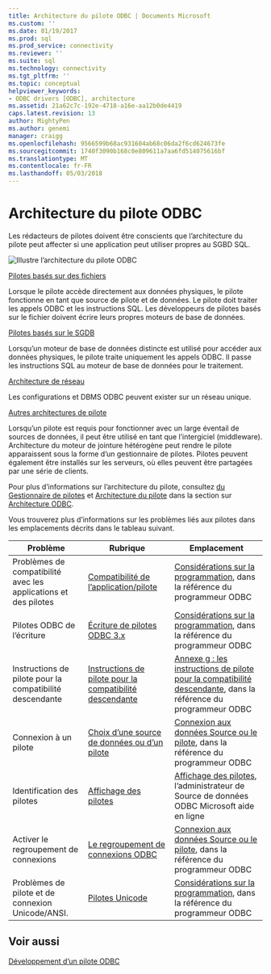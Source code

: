 ```yaml
---
title: Architecture du pilote ODBC | Documents Microsoft
ms.custom: ''
ms.date: 01/19/2017
ms.prod: sql
ms.prod_service: connectivity
ms.reviewer: ''
ms.suite: sql
ms.technology: connectivity
ms.tgt_pltfrm: ''
ms.topic: conceptual
helpviewer_keywords:
- ODBC drivers [ODBC], architecture
ms.assetid: 21a62c7c-192e-4718-a16e-aa12b0de4419
caps.latest.revision: 13
author: MightyPen
ms.author: genemi
manager: craigg
ms.openlocfilehash: 9566599b68ac931604ab68c06da2f6cd624673fe
ms.sourcegitcommit: 1740f3090b168c0e809611a7aa6fd514075616bf
ms.translationtype: MT
ms.contentlocale: fr-FR
ms.lasthandoff: 05/03/2018
---
```

# <a name="odbc-driver-architecture"></a>Architecture du pilote ODBC
Les rédacteurs de pilotes doivent être conscients que l’architecture du pilote peut affecter si une application peut utiliser propres au SGBD SQL.  
  
 ![Illustre l’architecture du pilote ODBC](../../../odbc/reference/develop-driver/media/odbcdriverovruarch.gif "ODBCDriverOvruArch")  
  
 [Pilotes basés sur des fichiers](../../../odbc/reference/file-based-drivers.md)  
  
 Lorsque le pilote accède directement aux données physiques, le pilote fonctionne en tant que source de pilote et de données. Le pilote doit traiter les appels ODBC et les instructions SQL. Les développeurs de pilotes basés sur le fichier doivent écrire leurs propres moteurs de base de données.  
  
 [Pilotes basés sur le SGDB](../../../odbc/reference/dbms-based-drivers.md)  
  
 Lorsqu’un moteur de base de données distincte est utilisé pour accéder aux données physiques, le pilote traite uniquement les appels ODBC. Il passe les instructions SQL au moteur de base de données pour le traitement.  
  
 [Architecture de réseau](../../../odbc/reference/network-example.md)  
  
 Les configurations et DBMS ODBC peuvent exister sur un réseau unique.  
  
 [Autres architectures de pilote](../../../odbc/reference/other-driver-architectures.md)  
  
 Lorsqu’un pilote est requis pour fonctionner avec un large éventail de sources de données, il peut être utilisé en tant que l’intergiciel (middleware). Architecture du moteur de jointure hétérogène peut rendre le pilote apparaissent sous la forme d’un gestionnaire de pilotes. Pilotes peuvent également être installés sur les serveurs, où elles peuvent être partagées par une série de clients.  
  
 Pour plus d’informations sur l’architecture du pilote, consultez [du Gestionnaire de pilotes](../../../odbc/reference/the-driver-manager.md) et [Architecture du pilote](../../../odbc/reference/driver-architecture.md) dans la section sur [Architecture ODBC](../../../odbc/reference/odbc-architecture.md).  
  
 Vous trouverez plus d’informations sur les problèmes liés aux pilotes dans les emplacements décrits dans le tableau suivant.  
  
|Problème|Rubrique|Emplacement|  
|-----------|-----------|--------------|  
|Problèmes de compatibilité avec les applications et des pilotes|[Compatibilité de l’application/pilote](../../../odbc/reference/develop-app/application-and-driver-compatibility.md)|[Considérations sur la programmation](../../../odbc/reference/develop-app/programming-considerations.md), dans la référence du programmeur ODBC|  
|Pilotes ODBC de l’écriture|[Écriture de pilotes ODBC 3.x](../../../odbc/reference/develop-app/writing-odbc-3-x-drivers.md)|[Considérations sur la programmation](../../../odbc/reference/develop-app/programming-considerations.md), dans la référence du programmeur ODBC|  
|Instructions de pilote pour la compatibilité descendante|[Instructions de pilote pour la compatibilité descendante](../../../odbc/reference/appendixes/appendix-g-driver-guidelines-for-backward-compatibility.md)|[Annexe g : les instructions de pilote pour la compatibilité descendante](../../../odbc/reference/appendixes/appendix-g-driver-guidelines-for-backward-compatibility.md), dans la référence du programmeur ODBC|  
|Connexion à un pilote|[Choix d’une source de données ou d’un pilote](../../../odbc/reference/develop-app/choosing-a-data-source-or-driver.md)|[Connexion aux données Source ou le pilote](../../../odbc/reference/develop-app/connecting-to-a-data-source-or-driver.md), dans la référence du programmeur ODBC|  
|Identification des pilotes|[Affichage des pilotes](../../../odbc/admin/viewing-drivers.md)|[Affichage des pilotes](../../../odbc/admin/viewing-drivers.md), l’administrateur de Source de données ODBC Microsoft aide en ligne|  
|Activer le regroupement de connexions|[Le regroupement de connexions ODBC](../../../odbc/reference/develop-app/driver-manager-connection-pooling.md)|[Connexion aux données Source ou le pilote](../../../odbc/reference/develop-app/connecting-to-a-data-source-or-driver.md), dans la référence du programmeur ODBC|  
|Problèmes de pilote et de connexion Unicode/ANSI.|[Pilotes Unicode](../../../odbc/reference/develop-app/unicode-drivers.md)|[Considérations sur la programmation](../../../odbc/reference/develop-app/programming-considerations.md), dans la référence du programmeur ODBC|  
  
## <a name="see-also"></a>Voir aussi  
 [Développement d’un pilote ODBC](../../../odbc/reference/develop-driver/developing-an-odbc-driver.md)
